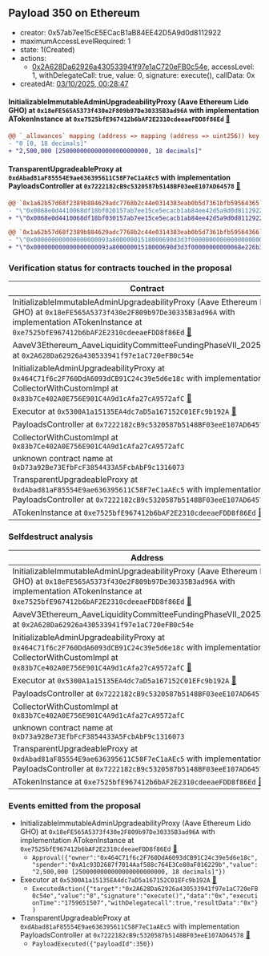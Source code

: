 ## Payload 350 on Ethereum

- creator: 0x57ab7ee15cE5ECacB1aB84EE42D5A9d0d8112922
- maximumAccessLevelRequired: 1
- state: 1(Created)
- actions:
  - [0x2A628Da62926a430533941f97e1aC720eFB0c54e](https://etherscan.io/address/0x2A628Da62926a430533941f97e1aC720eFB0c54e), accessLevel: 1, withDelegateCall: true, value: 0, signature: execute(), callData: 0x
- createdAt: [03/10/2025, 00:28:47](https://etherscan.io/tx/0x40fe6ab59012c70df203fb2d3d438fa2c379b8894738a76890d6a805b44b92d2)

#### InitializableImmutableAdminUpgradeabilityProxy (Aave Ethereum Lido GHO) at `0x18eFE565A5373f430e2F809b97De30335B3ad96A` with implementation ATokenInstance at `0xe7525bfE967412b6bAF2E2310cdeeaeFDD8f86Ed` [:ghost:](https://github.com/bgd-labs/aave-address-book  "AaveV3EthereumLido.ASSETS.GHO.A_TOKEN")

```diff
@@ `_allowances` mapping (address => mapping (address => uint256)) key `0x464c71f6c2f760dda6093dcb91c24c39e5d6e18c`.0xa1c93d2687f7014aaf588c764e3ce80af016229b @@
- "0 [0, 18 decimals]"
+ "2,500,000 [2500000000000000000000000, 18 decimals]"

```
#### TransparentUpgradeableProxy at `0xdAbad81aF85554E9ae636395611C58F7eC1aAEc5` with implementation PayloadsController at `0x7222182cB9c5320587b5148BF03eeE107AD64578` [:ghost:](https://github.com/bgd-labs/aave-address-book  "GovernanceV3Ethereum.PAYLOADS_CONTROLLER")

```diff
@@ `0x1a62b57d68f2389b884629adc7768b2c44e0314383eab0b5d7361bfb59564365` raw  @@
- "\"0x0068e0d4410068df18bf020157ab7ee15ce5ecacb1ab84ee42d5a9d0d8112922\""
+ "\"0x0068e0d4410068df18bf030157ab7ee15ce5ecacb1ab84ee42d5a9d0d8112922\""

@@ `0x1a62b57d68f2389b884629adc7768b2c44e0314383eab0b5d7361bfb59564366` raw  @@
- "\"0x000000000000000000093a80000001518000690d3d3f00000000000000000000\""
+ "\"0x000000000000000000093a80000001518000690d3d3f00000000000068e226b3\""

```
### Verification status for contracts touched in the proposal

| Contract | Status |
|---------|------------|
| InitializableImmutableAdminUpgradeabilityProxy (Aave Ethereum Lido GHO) at `0x18eFE565A5373f430e2F809b97De30335B3ad96A` with implementation ATokenInstance at `0xe7525bfE967412b6bAF2E2310cdeeaeFDD8f86Ed` [:ghost:](https://github.com/bgd-labs/aave-address-book  "AaveV3EthereumLido.ASSETS.GHO.A_TOKEN") | Contract |
| AaveV3Ethereum_AaveLiquidityCommitteeFundingPhaseVII_20250930 at `0x2A628Da62926a430533941f97e1aC720eFB0c54e` | Contract |
| InitializableAdminUpgradeabilityProxy at `0x464C71f6c2F760DdA6093dCB91C24c39e5d6e18c` with implementation CollectorWithCustomImpl at `0x83b7Ce402A0E756E901C4A9d1cAfa27cA9572afC` [:ghost:](https://github.com/bgd-labs/aave-address-book  "AaveV2Ethereum.COLLECTOR") | Contract |
| Executor at `0x5300A1a15135EA4dc7aD5a167152C01EFc9b192A` [:ghost:](https://github.com/bgd-labs/aave-address-book  "AaveV2Ethereum.POOL_ADMIN") | Contract |
| PayloadsController at `0x7222182cB9c5320587b5148BF03eeE107AD64578` | Contract |
| CollectorWithCustomImpl at `0x83b7Ce402A0E756E901C4A9d1cAfa27cA9572afC` | Contract |
| unknown contract name at `0xD73a92Be73EfbFcF3854433A5FcbAbF9c1316073` | EOA |
| TransparentUpgradeableProxy at `0xdAbad81aF85554E9ae636395611C58F7eC1aAEc5` with implementation PayloadsController at `0x7222182cB9c5320587b5148BF03eeE107AD64578` [:ghost:](https://github.com/bgd-labs/aave-address-book  "GovernanceV3Ethereum.PAYLOADS_CONTROLLER") | Contract |
| ATokenInstance at `0xe7525bfE967412b6bAF2E2310cdeeaeFDD8f86Ed` [:ghost:](https://github.com/bgd-labs/aave-address-book  "AaveV3EthereumLido.DEFAULT_A_TOKEN_IMPL") | Contract |

### Selfdestruct analysis

| Address | Result |
|---------|------------|
| InitializableImmutableAdminUpgradeabilityProxy (Aave Ethereum Lido GHO) at `0x18eFE565A5373f430e2F809b97De30335B3ad96A` with implementation ATokenInstance at `0xe7525bfE967412b6bAF2E2310cdeeaeFDD8f86Ed` [:ghost:](https://github.com/bgd-labs/aave-address-book  "AaveV3EthereumLido.ASSETS.GHO.A_TOKEN") | DelegateCall |
| AaveV3Ethereum_AaveLiquidityCommitteeFundingPhaseVII_20250930 at `0x2A628Da62926a430533941f97e1aC720eFB0c54e` | Safe |
| InitializableAdminUpgradeabilityProxy at `0x464C71f6c2F760DdA6093dCB91C24c39e5d6e18c` with implementation CollectorWithCustomImpl at `0x83b7Ce402A0E756E901C4A9d1cAfa27cA9572afC` [:ghost:](https://github.com/bgd-labs/aave-address-book  "AaveV2Ethereum.COLLECTOR") | DelegateCall |
| Executor at `0x5300A1a15135EA4dc7aD5a167152C01EFc9b192A` [:ghost:](https://github.com/bgd-labs/aave-address-book  "AaveV2Ethereum.POOL_ADMIN") | DelegateCall |
| PayloadsController at `0x7222182cB9c5320587b5148BF03eeE107AD64578` | Safe |
| CollectorWithCustomImpl at `0x83b7Ce402A0E756E901C4A9d1cAfa27cA9572afC` | Safe |
| unknown contract name at `0xD73a92Be73EfbFcF3854433A5FcbAbF9c1316073` | EOA |
| TransparentUpgradeableProxy at `0xdAbad81aF85554E9ae636395611C58F7eC1aAEc5` with implementation PayloadsController at `0x7222182cB9c5320587b5148BF03eeE107AD64578` [:ghost:](https://github.com/bgd-labs/aave-address-book  "GovernanceV3Ethereum.PAYLOADS_CONTROLLER") | DelegateCall |
| ATokenInstance at `0xe7525bfE967412b6bAF2E2310cdeeaeFDD8f86Ed` [:ghost:](https://github.com/bgd-labs/aave-address-book  "AaveV3EthereumLido.DEFAULT_A_TOKEN_IMPL") | Safe |

### Events emitted from the proposal

- InitializableImmutableAdminUpgradeabilityProxy (Aave Ethereum Lido GHO) at `0x18eFE565A5373f430e2F809b97De30335B3ad96A` with implementation ATokenInstance at `0xe7525bfE967412b6bAF2E2310cdeeaeFDD8f86Ed` [:ghost:](https://github.com/bgd-labs/aave-address-book  "AaveV3EthereumLido.ASSETS.GHO.A_TOKEN")
  - `Approval({"owner":"0x464C71f6c2F760DdA6093dCB91C24c39e5d6e18c","spender":"0xA1c93D2687f7014Aaf588c764E3Ce80aF016229b","value":"2,500,000 [2500000000000000000000000, 18 decimals]"})`
- Executor at `0x5300A1a15135EA4dc7aD5a167152C01EFc9b192A` [:ghost:](https://github.com/bgd-labs/aave-address-book  "AaveV2Ethereum.POOL_ADMIN")
  - `ExecutedAction({"target":"0x2A628Da62926a430533941f97e1aC720eFB0c54e","value":"0","signature":"execute()","data":"0x","executionTime":"1759651507","withDelegatecall":true,"resultData":"0x"})`
- TransparentUpgradeableProxy at `0xdAbad81aF85554E9ae636395611C58F7eC1aAEc5` with implementation PayloadsController at `0x7222182cB9c5320587b5148BF03eeE107AD64578` [:ghost:](https://github.com/bgd-labs/aave-address-book  "GovernanceV3Ethereum.PAYLOADS_CONTROLLER")
  - `PayloadExecuted({"payloadId":350})`
